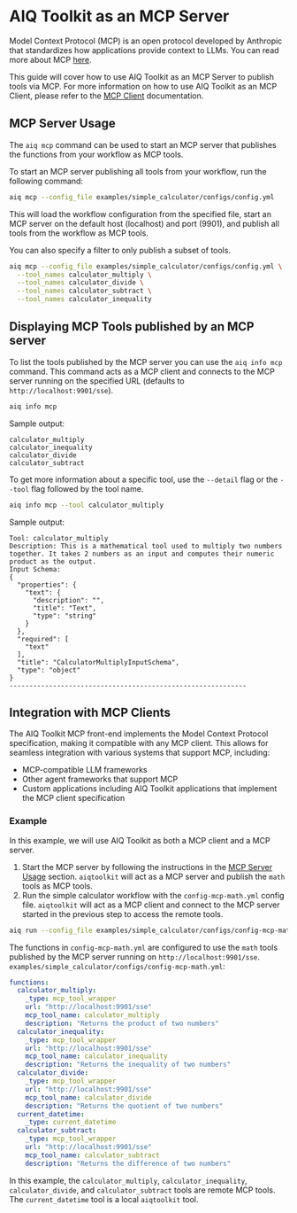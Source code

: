 <!--
SPDX-FileCopyrightText: Copyright (c) 2025, NVIDIA CORPORATION & AFFILIATES. All rights reserved.
SPDX-License-Identifier: Apache-2.0

Licensed under the Apache License, Version 2.0 (the "License");
you may not use this file except in compliance with the License.
You may obtain a copy of the License at

http://www.apache.org/licenses/LICENSE-2.0

Unless required by applicable law or agreed to in writing, software
distributed under the License is distributed on an "AS IS" BASIS,
WITHOUT WARRANTIES OR CONDITIONS OF ANY KIND, either express or implied.
See the License for the specific language governing permissions and
limitations under the License.
-->

# AIQ Toolkit as an MCP Server

Model Context Protocol (MCP) is an open protocol developed by Anthropic that standardizes how applications provide context to LLMs. You can read more about MCP [here](https://modelcontextprotocol.io/introduction).

This guide will cover how to use AIQ Toolkit as an MCP Server to publish tools via MCP. For more information on how to use AIQ Toolkit as an MCP Client, please refer to the [MCP Client](./mcp-client.md) documentation.

## MCP Server Usage

The `aiq mcp` command can be used to start an MCP server that publishes the functions from your workflow as MCP tools.

To start an MCP server publishing all tools from your workflow, run the following command:

```bash
aiq mcp --config_file examples/simple_calculator/configs/config.yml
```

This will load the workflow configuration from the specified file, start an MCP server on the default host (localhost) and port (9901), and publish all tools from the workflow as MCP tools.

You can also specify a filter to only publish a subset of tools.

```bash
aiq mcp --config_file examples/simple_calculator/configs/config.yml \
  --tool_names calculator_multiply \
  --tool_names calculator_divide \
  --tool_names calculator_subtract \
  --tool_names calculator_inequality
```

## Displaying MCP Tools published by an MCP server

To list the tools published by the MCP server you can use the `aiq info mcp` command. This command acts as a MCP client and connects to the MCP server running on the specified URL (defaults to `http://localhost:9901/sse`).

```bash
aiq info mcp
```

Sample output:
```
calculator_multiply
calculator_inequality
calculator_divide
calculator_subtract
```

To get more information about a specific tool, use the `--detail` flag or the `--tool` flag followed by the tool name.

```bash
aiq info mcp --tool calculator_multiply
```

Sample output:
```
Tool: calculator_multiply
Description: This is a mathematical tool used to multiply two numbers together. It takes 2 numbers as an input and computes their numeric product as the output.
Input Schema:
{
  "properties": {
    "text": {
      "description": "",
      "title": "Text",
      "type": "string"
    }
  },
  "required": [
    "text"
  ],
  "title": "CalculatorMultiplyInputSchema",
  "type": "object"
}
------------------------------------------------------------
```
## Integration with MCP Clients

The AIQ Toolkit MCP front-end implements the Model Context Protocol specification, making it compatible with any MCP client. This allows for seamless integration with various systems that support MCP, including:

- MCP-compatible LLM frameworks
- Other agent frameworks that support MCP
- Custom applications including AIQ Toolkit applications that implement the MCP client specification

### Example
In this example, we will use AIQ Toolkit as both a MCP client and a MCP server.

1. Start the MCP server by following the instructions in the [MCP Server Usage](#mcp-server-usage) section. `aiqtoolkit` will act as a MCP server and publish the `math` tools as MCP tools.
2. Run the simple calculator workflow with the `config-mcp-math.yml` config file. `aiqtoolkit` will act as a MCP client and connect to the MCP server started in the previous step to access the remote tools.
```bash
aiq run --config_file examples/simple_calculator/configs/config-mcp-math.yml --input "Is 2 times 2 greater than the current hour?"
```

The functions in `config-mcp-math.yml` are configured to use the `math` tools published by the MCP server running on `http://localhost:9901/sse`.
`examples/simple_calculator/configs/config-mcp-math.yml`:
```yaml
functions:
  calculator_multiply:
    _type: mcp_tool_wrapper
    url: "http://localhost:9901/sse"
    mcp_tool_name: calculator_multiply
    description: "Returns the product of two numbers"
  calculator_inequality:
    _type: mcp_tool_wrapper
    url: "http://localhost:9901/sse"
    mcp_tool_name: calculator_inequality
    description: "Returns the inequality of two numbers"
  calculator_divide:
    _type: mcp_tool_wrapper
    url: "http://localhost:9901/sse"
    mcp_tool_name: calculator_divide
    description: "Returns the quotient of two numbers"
  current_datetime:
    _type: current_datetime
  calculator_subtract:
    _type: mcp_tool_wrapper
    url: "http://localhost:9901/sse"
    mcp_tool_name: calculator_subtract
    description: "Returns the difference of two numbers"
```
In this example, the `calculator_multiply`, `calculator_inequality`, `calculator_divide`, and `calculator_subtract` tools are remote MCP tools. The `current_datetime` tool is a local `aiqtoolkit` tool.
